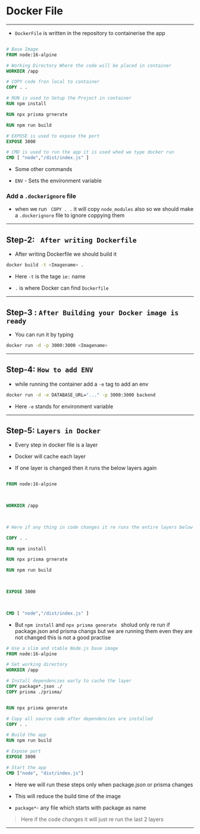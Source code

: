 # Docker File

---

- `DockerFile` is written in the repository to containerise the app

```Dockerfile

# Base Image
FROM node:16-alpine

# Working Directory Where the code will be placed in container
WORKDIR /app

# COPY code fron local to container
COPY . .

# RUN is used to Setup the Project in container
RUN npm install

RUN npx prisma grnerate

RUN npm run build

# EXPOSE is used to expose the port
EXPOSE 3000

# CMD is used to run the app it is used whed we type docker run
CMD [ "node","/dist/index.js" ]

```

  

- Some other commands

- `ENV` - Sets the environment variable

  

### Add a `.dockerignore` file

  

- when we run ` COPY . .` it will copy `node_modules` also so we should make a `.dockerignore` file to ignore coppying them

  

---

## Step-2: ` After writing Dockerfile`

  

- After writing Dockerfile we should build it

  

```bash
docker build -t <Imagename> .
```

- Here `-t` is the tage `ie:` name

- `.` is where Docker can find `Dockerfile`

---

## Step-3 : `After Building your Docker image is ready `

  

- You can run it by typing

```bash
docker run -d -p 3000:3000 <Imagename>
```

---

## Step-4: `How to add ENV`

  

- while running the container add a `-e` tag to add an env

```bash
docker run -d -e DATABASE_URL="..." -p 3000:3000 backend
```

- Here `-e` stands for environment variable

---

## Step-5: `Layers in Docker`

- Every step in docker file is a layer

- Docker will cache each layer

- If one layer is changed then it runs the below layers again

```Dockerfile

FROM node:16-alpine

  

WORKDIR /app

  

# Here if any thing in code changes it re runs the entire layers below it

COPY . .

RUN npm install

RUN npx prisma grnerate

RUN npm run build

  

EXPOSE 3000

  

CMD [ "node","/dist/index.js" ]

```

- But `npm install` and `npx prisma generate ` sholud only re run if package.json and prisma changs but we are running them even they are not changed this is not a good practise

  

```Dockerfile
# Use a slim and stable Node.js base image
FROM node:16-alpine

# Set working directory
WORKDIR /app

# Install dependencies early to cache the layer
COPY package*.json ./
COPY prisma ./prisma/


RUN npx prisma generate

# Copy all source code after dependencies are installed
COPY . .

# Build the app
RUN npm run build

# Expose port
EXPOSE 3000

# Start the app
CMD ["node", "dist/index.js"]


```

- Here we will run these steps only when package.json or prisma changes

- This will reduce the build time of the image

- `package*`- any file which starts with package as name

> Here if the code changes it will just re run the last 2 layers

---